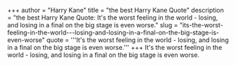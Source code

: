 +++
author = "Harry Kane"
title = "the best Harry Kane Quote"
description = "the best Harry Kane Quote: It's the worst feeling in the world - losing, and losing in a final on the big stage is even worse."
slug = "its-the-worst-feeling-in-the-world---losing-and-losing-in-a-final-on-the-big-stage-is-even-worse"
quote = '''It's the worst feeling in the world - losing, and losing in a final on the big stage is even worse.'''
+++
It's the worst feeling in the world - losing, and losing in a final on the big stage is even worse.
